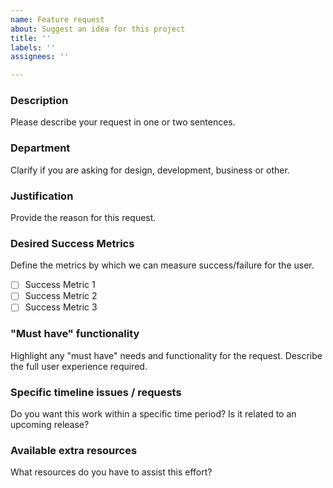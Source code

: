 ```yaml
---
name: Feature request
about: Suggest an idea for this project
title: ''
labels: ''
assignees: ''

---
```


### Description

Please describe your request in one or two sentences.

### Department

Clarify if you are asking for design, development, business or other.

### Justification

Provide the reason for this request.

### Desired Success Metrics

Define the metrics by which we can measure success/failure for the user.
- [ ] Success Metric 1
- [ ] Success Metric 2
- [ ] Success Metric 3

### "Must have" functionality

Highlight any "must have" needs and functionality for the request.  Describe 
the full user experience required.

### Specific timeline issues / requests

Do you want this work within a specific time period? Is it related to an
upcoming release?

### Available extra resources

What resources do you have to assist this effort?

